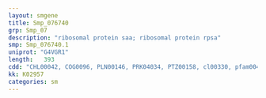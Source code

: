 ```yaml
---
layout: smgene
title: Smp_076740
grp: Smp_07
description: "ribosomal protein saa; ribosomal protein rpsa"
smp: Smp_076740.1
uniprot: "G4VGR1"
length:   393
cdd: "CHL00042, COG0096, PLN00146, PRK04034, PTZ00158, cl00330, pfam00410"
kk: K02957
categories: sm
---
```

